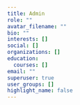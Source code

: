 ```yaml
---
title: Admin
role: ""
avatar_filename: ""
bio: ""
interests: []
social: []
organizations: []
education:
  courses: []
email: ""
superuser: true
user_groups: []
highlight_name: false
---
```

